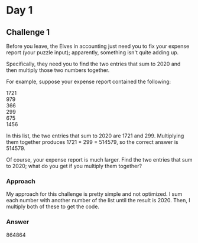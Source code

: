 # Day 1

## Challenge 1

Before you leave, the Elves in accounting just need you to fix your expense report (your puzzle input); apparently, something isn't quite adding up.

Specifically, they need you to find the two entries that sum to 2020 and then multiply those two numbers together.

For example, suppose your expense report contained the following:

1721 \
979 \
366 \
299 \
675 \
1456

In this list, the two entries that sum to 2020 are 1721 and 299. Multiplying them together produces 1721 \* 299 = 514579, so the correct answer is 514579.

Of course, your expense report is much larger. Find the two entries that sum to 2020; what do you get if you multiply them together?

### Approach

My approach for this challenge is pretty simple and not optimized. I sum each number with another number of the list until the result is 2020. Then, I multiply both of these to get the code.

### Answer

864864
